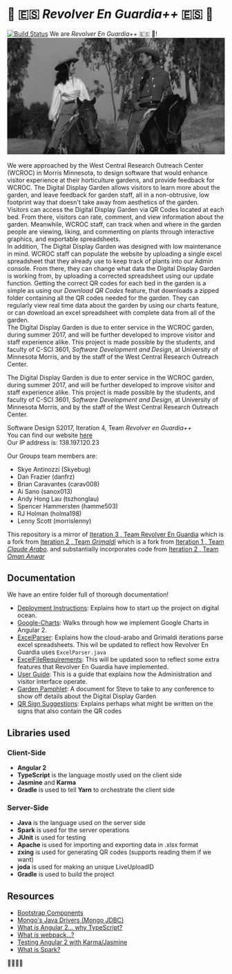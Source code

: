 # :movie_camera: :es: *Revolver En Guardia++* :es: :movie_camera:  
[![Build Status](https://travis-ci.org/UMM-CSci-3601-S17/digital-display-garden-iteration-4-revolverenguardia-1.svg?branch=master)](https://travis-ci.org/UMM-CSci-3601-S17/digital-display-garden-iteration-4-revolverenguardia-1)   We are *Revolver En Guardia++* :es: :movie_camera:!  
[![IMAGE ALT TEXT HERE](Documentation/Graphics/RevolverEnGuardia.png)](https://youtu.be/Szy2T0uHCU0)   

We were approached by the West Central Research Outreach Center (WCROC) in Morris Minnesota, to design software that would enhance visitor experience at their horticulture gardens, and provide feedback for WCROC. The Digital Display Garden allows visitors to learn more about the garden, and leave feedback for garden staff, all in a non-obtrusive, low footprint way that doesn't take away from aesthetics of the garden.  
Visitors can access the Digital Display Garden via QR Codes located at each bed. From there, visitors can rate, comment, and view information about the garden. Meanwhile, WCROC staff, can track when and where in the garden people are viewing, liking, and commenting on plants through interactive graphics, and exportable spreadsheets.  
In addition, The Digital Display Garden was designed with low maintenance in mind. WCROC staff can populate the website by uploading a single excel spreadsheet that they already use to keep track of plants into our Admin console. From there, they can change what data the Digital Display Garden is working from, by uploading a corrected spreadsheet using our update function. Getting the correct QR codes for each bed in the garden is a simple as using our *Download QR Codes* feature, that downloads a zipped folder containing all the QR codes needed for the garden. They can regularly view real time data about the garden by using our charts feature, or can download an excel spreadsheet with complete data from all of the garden.   
The Digital Display Garden is due to enter service in the WCROC garden, during summer 2017, and will be further developed to improve visitor and staff experience alike. This project is made possible by the students, and faculty of C-SCI 3601, *Software Development and Design*, at University of Minnesota Morris, and by the staff of the West Central Research Outreach Center.

The Digital Display Garden is due to enter service in the WCROC garden, during summer 2017, and will be further developed to improve visitor and staff experience alike. This project is made possible by the students, and faculty of C-SCI 3601, *Software Development and Design*, at University of Minnesota Morris, and by the staff of the West Central Research Outreach Center.

Software Design S2017, Iteration 4, Team _Revolver en Guardia++_  
You can find our website [here](http://revolverenguardia.dungeon.website)  
Our IP address is: 138.197.120.23

Our Groups team members are:
* Skye Antinozzi (Skyebug)
* Dan Frazier (danfrz)
* Brian Caravantes (carav008)
* Ai Sano (sanox013)
* Andy Hong Lau (tszhonglau)
* Spencer Hammersten (hamme503)
* RJ Holman (holma198)
* Lenny Scott (morrislenny)

This repository is a mirror of [Iteration 3 , Team  Revolver En Guardia](https://github.com/UMM-CSci-3601-S17/digital-display-garden-iteration-4-revolverenguardia-1)
which is a fork from [Iteration 2 , Team _Grimaldi_](https://github.com/UMM-CSci-3601-S17/digital-display-garden-iteration-2-grimaldi.git)
which is a fork from [Iteration 1 , Team _Claude Arabo_](https://github.com/UMM-CSci-3601-S17/digital-display-garden-iteration-1-claudearabo).
and substantially incorporates code from [Iteration 2 , Team _Oman Anwar_](https://github.com/UMM-CSci-3601-S17/digital-display-garden-iteration-2-omaranwar.git)


## Documentation  
We have an entire folder full of thorough documentation!
* [Deployment Instructions](/Documentation/DEPLOY.MD): Explains how to start up the project on digital ocean.  
* [Google-Charts](/Documentation/Google-Charts.md): Walks through how we implement Google Charts in Angular 2.  
* [ExcelParser](/Documentation/ExcelParser.md): Explains how the cloud-arabo and Grimaldi iterations parse excel spreadsheets. This wil be updated to reflect how Revolver En Guardia uses `ExcelParser.java`  
* [ExcelFileRequirements](/Documentation/ExcelFileRequirements.md): This will be updated soon to reflect some extra features that Revolver En Guardia have implemented.
* [User Guide](/Documentation/UserGuide/DDGUserGuide-RevolverenGuardia.pdf): This is a guide that explains how the Administration and visitor interface operate.
* [Garden Pamphlet](](/Documentation/Pamphlet.md)): A document for Steve to take to any conference to show off details about the Digital Display Garden 
* [QR Sign Suggestions]((/Documentation/QR-Sign-Suggestions.md)): Explains perhaps what might be written on the signs that also contain the QR codes

## Libraries used
### Client-Side
* **Angular 2**
* **TypeScript** is the language mostly used on the client side
* **Jasmine** and **Karma**
* **Gradle** is used to tell **Yarn** to orchestrate the client side 

### Server-Side
* **Java** is the language used on the server side
* **Spark** is used for the server operations
* **JUnit** is used for testing
* **Apache** is used for importing and exporting data in .xlsx format
* **zxing** is used for generating QR codes (supports reading them if we want)
* **joda** is used for making an unique LiveUploadID
* **Gradle** is used to build the project 

## Resources

- [Bootstrap Components][bootstrap]
- [Mongo's Java Drivers (Mongo JDBC)][mongo-jdbc]
- [What _is_ Angular 2... why TypeScript?][angular-2]
- [What _is_ webpack...?][whats-webpack]
- [Testing Angular 2 with Karma/Jasmine][angular2-karma-jasmine]
- [What is Spark?](http://sparkjava.com/documentation.html)

[angular-2]: https://www.infoq.com/articles/Angular2-TypeScript-High-Level-Overview
[angular2-karma-jasmine]: http://twofuckingdevelopers.com/2016/01/testing-angular-2-with-karma-and-jasmine/
[labtasks]: LABTASKS.md
[travis]: https://travis-ci.org/
[whats-webpack]: https://webpack.github.io/docs/what-is-webpack.html
[bootstrap]: https://getbootstrap.com/components/
[mongo-jdbc]: https://docs.mongodb.com/ecosystem/drivers/java/  

:octopus::fork_and_knife::rice::sushi:
